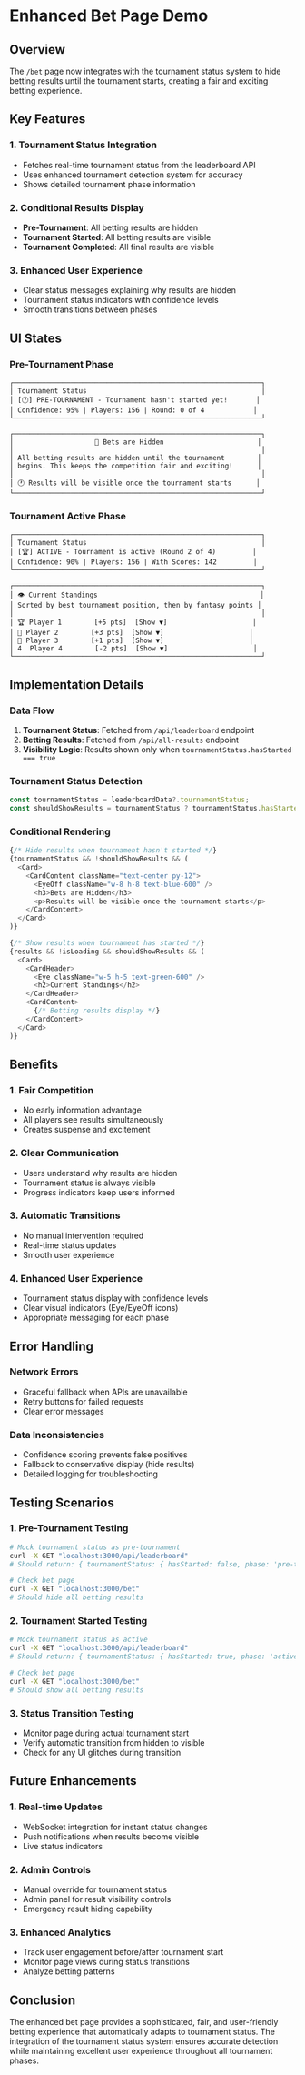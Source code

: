 # Enhanced Bet Page Demo

## Overview
The `/bet` page now integrates with the tournament status system to hide betting results until the tournament starts, creating a fair and exciting betting experience.

## Key Features

### 1. **Tournament Status Integration**
- Fetches real-time tournament status from the leaderboard API
- Uses enhanced tournament detection system for accuracy
- Shows detailed tournament phase information

### 2. **Conditional Results Display**
- **Pre-Tournament**: All betting results are hidden
- **Tournament Started**: All betting results are visible
- **Tournament Completed**: All final results are visible

### 3. **Enhanced User Experience**
- Clear status messages explaining why results are hidden
- Tournament status indicators with confidence levels
- Smooth transitions between phases

## UI States

### Pre-Tournament Phase
```
┌─────────────────────────────────────────────────────────────┐
│ Tournament Status                                           │
│ [🕐] PRE-TOURNAMENT - Tournament hasn't started yet!       │
│ Confidence: 95% | Players: 156 | Round: 0 of 4            │
└─────────────────────────────────────────────────────────────┘

┌─────────────────────────────────────────────────────────────┐
│                    🚫 Bets are Hidden                       │
│                                                             │
│ All betting results are hidden until the tournament        │
│ begins. This keeps the competition fair and exciting!      │
│                                                             │
│ 🕐 Results will be visible once the tournament starts      │
└─────────────────────────────────────────────────────────────┘
```

### Tournament Active Phase
```
┌─────────────────────────────────────────────────────────────┐
│ Tournament Status                                           │
│ [🏆] ACTIVE - Tournament is active (Round 2 of 4)         │
│ Confidence: 90% | Players: 156 | With Scores: 142         │
└─────────────────────────────────────────────────────────────┘

┌─────────────────────────────────────────────────────────────┐
│ 👁️ Current Standings                                        │
│ Sorted by best tournament position, then by fantasy points │
│                                                             │
│ 🏆 Player 1        [+5 pts]  [Show ▼]                     │
│ 🥈 Player 2        [+3 pts]  [Show ▼]                     │
│ 🥉 Player 3        [+1 pts]  [Show ▼]                     │
│ 4  Player 4        [-2 pts]  [Show ▼]                     │
└─────────────────────────────────────────────────────────────┘
```

## Implementation Details

### Data Flow
1. **Tournament Status**: Fetched from `/api/leaderboard` endpoint
2. **Betting Results**: Fetched from `/api/all-results` endpoint  
3. **Visibility Logic**: Results shown only when `tournamentStatus.hasStarted === true`

### Tournament Status Detection
```typescript
const tournamentStatus = leaderboardData?.tournamentStatus;
const shouldShowResults = tournamentStatus ? tournamentStatus.hasStarted : false;
```

### Conditional Rendering
```typescript
{/* Hide results when tournament hasn't started */}
{tournamentStatus && !shouldShowResults && (
  <Card>
    <CardContent className="text-center py-12">
      <EyeOff className="w-8 h-8 text-blue-600" />
      <h3>Bets are Hidden</h3>
      <p>Results will be visible once the tournament starts</p>
    </CardContent>
  </Card>
)}

{/* Show results when tournament has started */}
{results && !isLoading && shouldShowResults && (
  <Card>
    <CardHeader>
      <Eye className="w-5 h-5 text-green-600" />
      <h2>Current Standings</h2>
    </CardHeader>
    <CardContent>
      {/* Betting results display */}
    </CardContent>
  </Card>
)}
```

## Benefits

### 1. **Fair Competition**
- No early information advantage
- All players see results simultaneously
- Creates suspense and excitement

### 2. **Clear Communication**
- Users understand why results are hidden
- Tournament status is always visible
- Progress indicators keep users informed

### 3. **Automatic Transitions**
- No manual intervention required
- Real-time status updates
- Smooth user experience

### 4. **Enhanced User Experience**
- Tournament status display with confidence levels
- Clear visual indicators (Eye/EyeOff icons)
- Appropriate messaging for each phase

## Error Handling

### Network Errors
- Graceful fallback when APIs are unavailable
- Retry buttons for failed requests
- Clear error messages

### Data Inconsistencies
- Confidence scoring prevents false positives
- Fallback to conservative display (hide results)
- Detailed logging for troubleshooting

## Testing Scenarios

### 1. **Pre-Tournament Testing**
```bash
# Mock tournament status as pre-tournament
curl -X GET "localhost:3000/api/leaderboard" 
# Should return: { tournamentStatus: { hasStarted: false, phase: 'pre-tournament' } }

# Check bet page
curl -X GET "localhost:3000/bet"
# Should hide all betting results
```

### 2. **Tournament Started Testing**
```bash
# Mock tournament status as active
curl -X GET "localhost:3000/api/leaderboard"
# Should return: { tournamentStatus: { hasStarted: true, phase: 'active' } }

# Check bet page
curl -X GET "localhost:3000/bet"
# Should show all betting results
```

### 3. **Status Transition Testing**
- Monitor page during actual tournament start
- Verify automatic transition from hidden to visible
- Check for any UI glitches during transition

## Future Enhancements

### 1. **Real-time Updates**
- WebSocket integration for instant status changes
- Push notifications when results become visible
- Live status indicators

### 2. **Admin Controls**
- Manual override for tournament status
- Admin panel for result visibility controls
- Emergency result hiding capability

### 3. **Enhanced Analytics**
- Track user engagement before/after tournament start
- Monitor page views during status transitions
- Analyze betting patterns

## Conclusion

The enhanced bet page provides a sophisticated, fair, and user-friendly betting experience that automatically adapts to tournament status. The integration of the tournament status system ensures accurate detection while maintaining excellent user experience throughout all tournament phases. 
